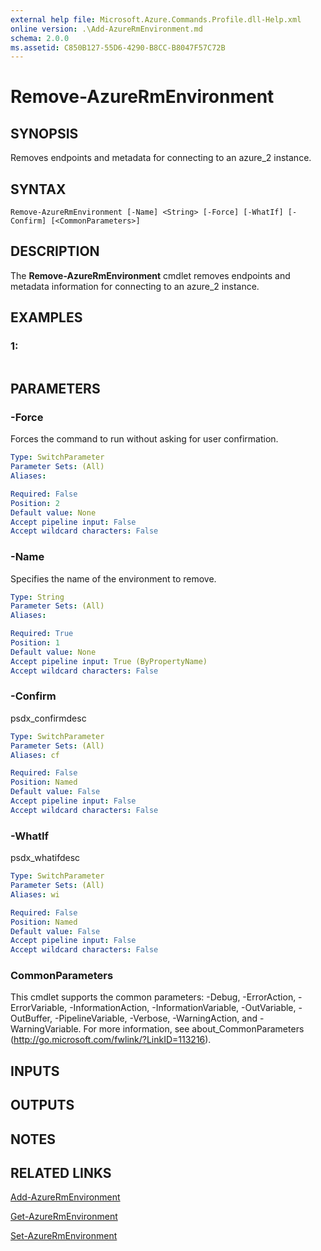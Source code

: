 ```yaml
---
external help file: Microsoft.Azure.Commands.Profile.dll-Help.xml
online version: .\Add-AzureRmEnvironment.md
schema: 2.0.0
ms.assetid: C850B127-55D6-4290-B8CC-B8047F57C72B
---
```


# Remove-AzureRmEnvironment

## SYNOPSIS
Removes endpoints and metadata for connecting to an azure_2 instance.

## SYNTAX

```
Remove-AzureRmEnvironment [-Name] <String> [-Force] [-WhatIf] [-Confirm] [<CommonParameters>]
```

## DESCRIPTION
The **Remove-AzureRmEnvironment** cmdlet removes endpoints and metadata information for connecting to an azure_2 instance.

## EXAMPLES

### 1:
```

```

## PARAMETERS

### -Force
Forces the command to run without asking for user confirmation.

```yaml
Type: SwitchParameter
Parameter Sets: (All)
Aliases: 

Required: False
Position: 2
Default value: None
Accept pipeline input: False
Accept wildcard characters: False
```

### -Name
Specifies the name of the environment to remove.

```yaml
Type: String
Parameter Sets: (All)
Aliases: 

Required: True
Position: 1
Default value: None
Accept pipeline input: True (ByPropertyName)
Accept wildcard characters: False
```

### -Confirm
psdx_confirmdesc

```yaml
Type: SwitchParameter
Parameter Sets: (All)
Aliases: cf

Required: False
Position: Named
Default value: False
Accept pipeline input: False
Accept wildcard characters: False
```

### -WhatIf
psdx_whatifdesc

```yaml
Type: SwitchParameter
Parameter Sets: (All)
Aliases: wi

Required: False
Position: Named
Default value: False
Accept pipeline input: False
Accept wildcard characters: False
```

### CommonParameters
This cmdlet supports the common parameters: -Debug, -ErrorAction, -ErrorVariable, -InformationAction, -InformationVariable, -OutVariable, -OutBuffer, -PipelineVariable, -Verbose, -WarningAction, and -WarningVariable. For more information, see about_CommonParameters (http://go.microsoft.com/fwlink/?LinkID=113216).

## INPUTS

## OUTPUTS

## NOTES

## RELATED LINKS

[Add-AzureRmEnvironment](./Add-AzureRmEnvironment.md)

[Get-AzureRmEnvironment](./Get-AzureRmEnvironment.md)

[Set-AzureRmEnvironment](./Set-AzureRmEnvironment.md)


